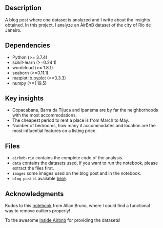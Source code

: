 ## Description

A blog post where one dataset is analyzed and I write about the insights obtained. In this project, I analyze an AirBnB dataset of the city of Rio de Janeiro.

## Dependencies

- Python (>= 3.7.4)
- scikit-learn (>=0.24.1)
- wordcloud (>= 1.8.1)
- seaborn (>=0.11.1)
- matplotlib.pyplot (>=3.3.3)
- numpy (>=1.19.5)

## Key insights

- Copacabana, Barra da Tijuca and Ipanema are by far the neighborhoods with the most accommodations.
- The cheapest period to rent a place is from March to May.
- Number of bedrooms, how many it accommodates and location are the most influential features on a listing price.

## Files

- `airbnb-rio` contains the complete code of the analysis.
- `data` contains the datasets used, if you want to run the notebook, please extract the files first.
- `images` some images used on the blog post and in the notebook.
- `blog-post` is available [here](https://aian.me/2021/03/17/ds-post.html).

## Acknowledgments

Kudos to this [notebook](https://www.kaggle.com/allanbruno/helping-regular-people-price-listings-on-airbnb) from Allan Bruno, where I could find a functional way to remove outliers properly! 

To the awesome [Inside Airbnb](http://insideairbnb.com/) for providing the datasets!
 
